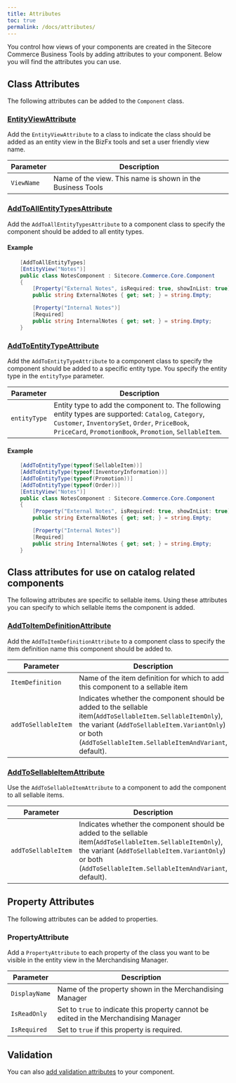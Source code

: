 ```yaml
---
title: Attributes
toc: true
permalink: /docs/attributes/
---
```


You control how views of your components are created in the Sitecore Commerce Business Tools by adding attributes to your component. Below you will find the attributes you can use.

## Class Attributes
The following attributes can be added to the `Component` class. 

### [EntityViewAttribute](#EntityViewAttribute)

Add the `EntityViewAttribute` to a class to indicate the class should be added as an entity view in the BizFx tools and set a user friendly view name.

| Parameter  | Description                                           |
| ---------- | ----------------------------------------------------- |
| `ViewName` | Name of the view. This name is shown in the Business Tools |

### [AddToAllEntityTypesAttribute](#AddToAllEntityTypesAttribute)

Add the `AddToAllEntityTypesAttribute` to a component class to specify the component should be added to all entity types. 

#### Example

```c#
    [AddToAllEntityTypes]
    [EntityView("Notes")]
    public class NotesComponent : Sitecore.Commerce.Core.Component
    {
        [Property("External Notes", isRequired: true, showInList: true)]
        public string ExternalNotes { get; set; } = string.Empty;

        [Property("Internal Notes")]
        [Required]
        public string InternalNotes { get; set; } = string.Empty;
    }
```

### [AddToEntityTypeAttribute](#AddToEntityTypeAttribute)

Add the `AddToEntityTypeAttribute` to a component class to specify the component should be added to a specific entity type. You specify the entity type in the `entityType` parameter. 

| Parameter         | Description                                                  |
| ----------------- | ------------------------------------------------------------ |
| `entityType` | Entity type to add the component to. The following entity types are supported: `Catalog`, `Category`, `Customer`, `InventorySet`, `Order`, `PriceBook`, `PriceCard`, `PromotionBook`, `Promotion`, `SellableItem`.|

#### Example
```c#
    [AddToEntityType(typeof(SellableItem))]
    [AddToEntityType(typeof(InventoryInformation))]
    [AddToEntityType(typeof(Promotion))]
    [AddToEntityType(typeof(Order))]
    [EntityView("Notes")]
    public class NotesComponent : Sitecore.Commerce.Core.Component
    {
        [Property("External Notes", isRequired: true, showInList: true)]
        public string ExternalNotes { get; set; } = string.Empty;

        [Property("Internal Notes")]
        [Required]
        public string InternalNotes { get; set; } = string.Empty;
    }
```

## Class attributes for use on catalog related components
The following attributes are specific to sellable items. Using these attributes you can specify to which sellable items the component is added.

### [AddToItemDefinitionAttribute](#AddToItemDefinitionAttribute)

Add the `AddToItemDefinitionAttribute` to a component class to specify the item definition name this component should be added to.

| Parameter         | Description                                                  |
| ----------------- | ------------------------------------------------------------ |
| `ItemDefinition` | Name of the item definition for which to add this component to a sellable item |
|`addToSellableItem`| Indicates whether the component should be added to the sellable item(`AddToSellableItem.SellableItemOnly`), the variant (`AddToSellableItem.VariantOnly`) or both (`AddToSellableItem.SellableItemAndVariant`, default). |

### [AddToSellableItemAttribute](#AddToSellableItemAttribute)

Use the `AddToSellableItemAttribute` to a component to add the component to all sellable items.

| Parameter         | Description                                                  |
| ----------------- | ------------------------------------------------------------ |
|`addToSellableItem`| Indicates whether the component should be added to the sellable item(`AddToSellableItem.SellableItemOnly`), the variant (`AddToSellableItem.VariantOnly`) or both (`AddToSellableItem.SellableItemAndVariant`, default). |


## Property Attributes
The following attributes can be added to properties.

### PropertyAttribute

Add a `PropertyAttribute` to each property of the class you want to be visible in the entity view in the Merchandising Manager.

| Parameter     | Description                                                  |
| ------------- | ------------------------------------------------------------ |
| `DisplayName` | Name of the property shown in the Merchandising Manager      |
| `IsReadOnly`  | Set to `true` to indicate this property cannot be edited in the Merchandising Manager |
| `IsRequired`  | Set to `true` if this property is required.                  |

## Validation

You can also [add validation attributes](validation.md) to your component. 
